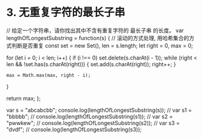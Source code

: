 # 3. 无重复字符的最长子串

// 给定一个字符串，请你找出其中不含有重复字符的 最长子串 的长度。
var lengthOfLongestSubstring = function(s) {
  // 滚动的方式处理, 用哈希集合的方式判断是否重复
  const set = new Set(),
    len = s.length;
  let right = 0,
    max = 0;

  for (let i = 0; i < len; i++) {
    if (i !== 0) set.delete(s.charAt(i - 1));
    while (right < len && !set.has(s.charAt(right))) {
      set.add(s.charAt(right));
      right++;
    }

    max = Math.max(max, right - i);
  }

  return max;
};

var s = "abcabcbb";
console.log(lengthOfLongestSubstring(s));
// var s1 = "bbbbb";
// console.log(lengthOfLongestSubstring(s1));
// var s2 = "pwwkew";
// console.log(lengthOfLongestSubstring(s2));
// var s3 = "dvdf";
// console.log(lengthOfLongestSubstring(s3));
